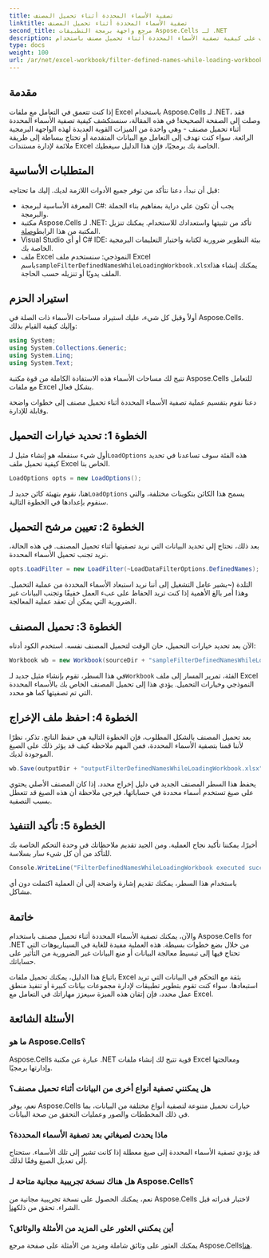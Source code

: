 ```yaml
---
title: تصفية الأسماء المحددة أثناء تحميل المصنف
linktitle: تصفية الأسماء المحددة أثناء تحميل المصنف
second_title: مرجع واجهة برمجة التطبيقات Aspose.Cells لـ .NET
description: تعرف على كيفية تصفية الأسماء المحددة أثناء تحميل مصنف باستخدام Aspose.Cells لـ .NET في هذا الدليل الشامل.
type: docs
weight: 100
url: /ar/net/excel-workbook/filter-defined-names-while-loading-workbook/
---
```

## مقدمة

إذا كنت تتعمق في التعامل مع ملفات Excel باستخدام Aspose.Cells لـ .NET، فقد وصلت إلى الصفحة الصحيحة! في هذه المقالة، سنستكشف كيفية تصفية الأسماء المحددة أثناء تحميل مصنف - وهي واحدة من الميزات القوية العديدة لهذه الواجهة البرمجية الرائعة. سواء كنت تهدف إلى التعامل مع البيانات المتقدمة أو تحتاج ببساطة إلى طريقة ملائمة لإدارة مستندات Excel الخاصة بك برمجيًا، فإن هذا الدليل سيغطيك.

## المتطلبات الأساسية

قبل أن نبدأ، دعنا نتأكد من توفر جميع الأدوات اللازمة لديك. إليك ما تحتاجه:

- المعرفة الأساسية لبرمجة C#: يجب أن تكون على دراية بمفاهيم بناء الجملة والبرمجة.
-  مكتبة Aspose.Cells لـ .NET: تأكد من تثبيتها واستعدادك للاستخدام. يمكنك تنزيل المكتبة من هذا الرابط[وصلة](https://releases.aspose.com/cells/net/).
- Visual Studio أو أي C# IDE: بيئة التطوير ضرورية لكتابة واختبار التعليمات البرمجية الخاصة بك.
-  ملف Excel النموذجي: سنستخدم ملف Excel باسم`sampleFilterDefinedNamesWhileLoadingWorkbook.xlsx`يمكنك إنشاء هذا الملف يدويًا أو تنزيله حسب الحاجة.

## استيراد الحزم

أولاً وقبل كل شيء، عليك استيراد مساحات الأسماء ذات الصلة في Aspose.Cells. وإليك كيفية القيام بذلك:

```csharp
using System;
using System.Collections.Generic;
using System.Linq;
using System.Text;
```

تتيح لك مساحات الأسماء هذه الاستفادة الكاملة من قوة مكتبة Aspose.Cells للتعامل مع ملفات Excel بشكل فعال.

دعنا نقوم بتقسيم عملية تصفية الأسماء المحددة أثناء تحميل مصنف إلى خطوات واضحة وقابلة للإدارة.

## الخطوة 1: تحديد خيارات التحميل

 أول شيء سنفعله هو إنشاء مثيل لـ`LoadOptions` هذه الفئة سوف تساعدنا في تحديد كيفية تحميل ملف Excel الخاص بنا.

```csharp
LoadOptions opts = new LoadOptions();
```

 هنا، نقوم بتهيئة كائن جديد لـ`LoadOptions` يسمح هذا الكائن بتكوينات مختلفة، والتي سنقوم بإعدادها في الخطوة التالية.

## الخطوة 2: تعيين مرشح التحميل

بعد ذلك، نحتاج إلى تحديد البيانات التي نريد تصفيتها أثناء تحميل المصنف. في هذه الحالة، نريد تجنب تحميل الأسماء المحددة.

```csharp
opts.LoadFilter = new LoadFilter(~LoadDataFilterOptions.DefinedNames);
```

التلدة (~يشير عامل التشغيل إلى أننا نريد استبعاد الأسماء المحددة من عملية التحميل. وهذا أمر بالغ الأهمية إذا كنت تريد الحفاظ على عبء العمل خفيفًا وتجنب البيانات غير الضرورية التي يمكن أن تعقد عملية المعالجة.

## الخطوة 3: تحميل المصنف

الآن بعد تحديد خيارات التحميل، حان الوقت لتحميل المصنف نفسه. استخدم الكود أدناه:

```csharp
Workbook wb = new Workbook(sourceDir + "sampleFilterDefinedNamesWhileLoadingWorkbook.xlsx", opts);
```

 في هذا السطر، تقوم بإنشاء مثيل جديد لـ`Workbook` الفئة، تمرير المسار إلى ملف Excel النموذجي وخيارات التحميل. يؤدي هذا إلى تحميل المصنف الخاص بك بالأسماء المحددة التي تم تصفيتها كما هو محدد.

## الخطوة 4: احفظ ملف الإخراج

بعد تحميل المصنف بالشكل المطلوب، فإن الخطوة التالية هي حفظ الناتج. تذكر، نظرًا لأننا قمنا بتصفية الأسماء المحددة، فمن المهم ملاحظة كيف قد يؤثر ذلك على الصيغ الموجودة لديك.

```csharp
wb.Save(outputDir + "outputFilterDefinedNamesWhileLoadingWorkbook.xlsx");
```

يحفظ هذا السطر المصنف الجديد في دليل إخراج محدد. إذا كان المصنف الأصلي يحتوي على صيغ تستخدم أسماء محددة في حساباتها، فيرجى ملاحظة أن هذه الصيغ قد تتعطل بسبب التصفية.

## الخطوة 5: تأكيد التنفيذ

أخيرًا، يمكننا تأكيد نجاح العملية. ومن الجيد تقديم ملاحظاتك في وحدة التحكم الخاصة بك للتأكد من أن كل شيء سار بسلاسة.

```csharp
Console.WriteLine("FilterDefinedNamesWhileLoadingWorkbook executed successfully.");
```

باستخدام هذا السطر، يمكنك تقديم إشارة واضحة إلى أن العملية اكتملت دون أي مشاكل.

## خاتمة

والآن، يمكنك تصفية الأسماء المحددة أثناء تحميل مصنف باستخدام Aspose.Cells for .NET من خلال بضع خطوات بسيطة. هذه العملية مفيدة للغاية في السيناريوهات التي تحتاج فيها إلى تبسيط معالجة البيانات أو منع البيانات غير الضرورية من التأثير على حساباتك.

باتباع هذا الدليل، يمكنك تحميل ملفات Excel بثقة مع التحكم في البيانات التي تريد استبعادها. سواء كنت تقوم بتطوير تطبيقات لإدارة مجموعات بيانات كبيرة أو تنفيذ منطق عمل محدد، فإن إتقان هذه الميزة سيعزز مهاراتك في التعامل مع Excel.

## الأسئلة الشائعة

### ما هو Aspose.Cells؟
Aspose.Cells عبارة عن مكتبة .NET قوية تتيح لك إنشاء ملفات Excel ومعالجتها وإدارتها برمجيًا.

### هل يمكنني تصفية أنواع أخرى من البيانات أثناء تحميل مصنف؟
نعم، يوفر Aspose.Cells خيارات تحميل متنوعة لتصفية أنواع مختلفة من البيانات، بما في ذلك المخططات والصور وعمليات التحقق من صحة البيانات.

### ماذا يحدث لصيغاتي بعد تصفية الأسماء المحددة؟
قد يؤدي تصفية الأسماء المحددة إلى صيغ معطلة إذا كانت تشير إلى تلك الأسماء. ستحتاج إلى تعديل الصيغ وفقًا لذلك.

### هل هناك نسخة تجريبية مجانية متاحة لـ Aspose.Cells؟
 نعم، يمكنك الحصول على نسخة تجريبية مجانية من Aspose.Cells لاختبار قدراته قبل الشراء. تحقق من ذلك[هنا](https://releases.aspose.com/).

### أين يمكنني العثور على المزيد من الأمثلة والوثائق؟
 يمكنك العثور على وثائق شاملة ومزيد من الأمثلة على صفحة مرجع Aspose.Cells[هنا](https://reference.aspose.com/cells/net/).